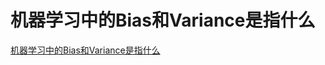 # 机器学习中的Bias和Variance是指什么
[机器学习中的Bias和Variance是指什么](https://aiwithcloud.com/2021/11/15/%e6%9c%ba%e5%99%a8%e5%ad%a6%e4%b9%a0%e4%b8%ad%e7%9a%84bias%e5%92%8cvariance%e6%98%af%e6%8c%87%e4%bb%80%e4%b9%88/)